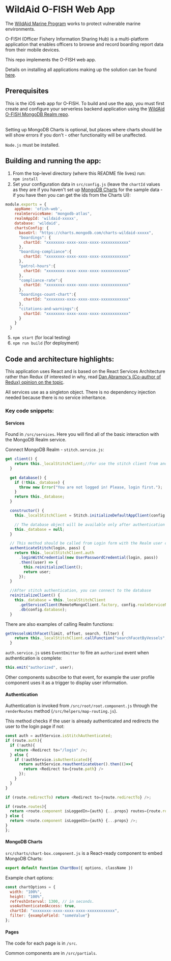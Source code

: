 # WildAid O-FISH Web App

The [WildAid Marine Program](https://marine.wildaid.org/) works to protect vulnerable marine environments.

O-FISH (Officer Fishery Information Sharing Hub) is a multi-platform application that enables officers to browse and record boarding report data from their mobile devices.

This repo implements the O-FISH web app.

Details on installing all applications making up the solution can be found [here](http://wildaid.github.io/).

## Prerequisites

This is the iOS web app for O-FISH. To build and use the app, you must first create and configure your serverless backend application using the [WildAid O-FISH MongoDB Realm repo](https://github.com/WildAid/o-fish-realm).<BR><BR>

Setting up MongoDB Charts is optional, but places where charts should be will show errors if you don't - other functionality will be unaffected.<BR>

`Node.js` must be installed.<BR>

## Building and running the app:

1. From the top-level directory (where this README file lives) run:<BR>
`npm install`
1. Set your configuration data in `src/config.js` (leave the `chartId` values as they are if you haven't set up [MongoDB Charts](https://www.mongodb.com/products/charts) for the sample data - if you have then you can get the ids from the Charts UI):
```js
module.exports = {
    appName: 'ofish-web',
    realmServiceName: "mongodb-atlas",
    realmAppId: 'wildaid-xxxxx',
    database: 'wildaid',
    chartsConfig: {
      baseUrl: "https://charts.mongodb.com/charts-wildaid-xxxxx",
      "boardings": {
        chartId: "xxxxxxxx-xxxx-xxxx-xxxx-xxxxxxxxxxxx"
      },
      "boarding-compliance":{
        chartId: "xxxxxxxx-xxxx-xxxx-xxxx-xxxxxxxxxxxx"
      },
      "patrol-hours":{
        chartId: "xxxxxxxx-xxxx-xxxx-xxxx-xxxxxxxxxxxx"
      },
      "compliance-rate":{
        chartId: "xxxxxxxx-xxxx-xxxx-xxxx-xxxxxxxxxxxx"
      },
      "boardings-count-chart":{
        chartId: "xxxxxxxx-xxxx-xxxx-xxxx-xxxxxxxxxxxx"
      },
      "citations-and-warnings":{
        chartId: "xxxxxxxx-xxxx-xxxx-xxxx-xxxxxxxxxxxx"
      }
    }
  }
```
5. `npm start` (for local testing)
1. `npm run build` (for deployment)


## Code and architecture highlights:

This application uses React and is based on the React Services Architecture rather than Redux (if interested in why, read [Dan Abramov's (Co-author of Redux) opinion on the topic](https://medium.com/@dan_abramov/you-might-not-need-redux-be46360cf367).

All services use as a singleton object. There is no dependency injection needed because there is no service inheritance.

### Key code snippets:

#### Services

Found in `/src/services`. Here you will find all of the basic interaction with the MongoDB Realm service.

Connect MongoDB Realm - `stitch.service.js`:

```js
get client() {
    return this._localStitchClient;//For use the stitch client from another services
  }

  get database() {
    if (!this._database) {
      throw new Error("You are not logged in! Please, login first.");
    }
    return this._database;
  }

  constructor() {
    this._localStitchClient = Stitch.initializeDefaultAppClient(config.realmAppId);

    // The database object will be available only after authentication
    this._database = null;
  }

  // This method should be called from Login form with the Realm user credentials:
  authenticateStitch(login, pass) {
    return this._localStitchClient.auth
      .loginWithCredential(new UserPasswordCredential(login, pass))
      .then((user) => {
        this.reinitializeClient();
        return user;
      });
  }

  //After stitch authentication, you can connect to the database
  reinitializeClient() {
    this._database = this._localStitchClient
      .getServiceClient(RemoteMongoClient.factory, config.realmServiceName)
      .db(config.database);
  }
```

There are also examples of calling Realm functions:

```js
getVesselsWithFacet(limit, offset, search, filter) {
    return this._localStitchClient.callFunction("searchFacetByVessels", [limit, offset, search, filter]);
  }
```

`auth.service.js` uses `EventEmitter` to fire an `authorized` event when authentication is complete:

```js
this.emit("authorized", user);
```

Other components subscribe to that event, for example the user profile component uses it as a trigger to display user information.


#### Authentication

Authentication is invoked from `/src/root/root.component.js` through the `renderRoutes` method (`/src/helpers/map-routing.js`).

This method checks if the user is already authenticated and redirects the user to the login page if not:

```js
const auth = authService.isStitchAuthenticated;
if (route.auth){
  if (!auth){
    return <Redirect to="/login" />;
  } else {
    if (!authService.isAuthenticated){
      return authService.reauthenticateUser().then(()=>{
        return <Redirect to={route.path} />
      });
    }
  }
}

if (route.redirectTo) return <Redirect to={route.redirectTo} />;

if (route.routes){
  return <route.component isLoggedIn={auth} {...props} routes={route.routes}/>;
} else {
  return <route.component isLoggedIn={auth} {...props} />;
}
};
```

#### MongoDB Charts

`src/charts/chart-box.component.js` is a React-ready component to embed MongoDB Charts:

```js
export default function ChartBox({ options, className })
```

Example chart options:

```js
const chartOptions = {
  width: "100%",
  height: "100%",
  refreshInterval: 1300, // in seconds.
  useAuthenticatedAccess: true,
  chartId: "xxxxxxxx-xxxx-xxxx-xxxx-xxxxxxxxxxxx",
  filter: {exampleField: "someValue"}
};
```

#### Pages

The code for each page is in `/src`.

Common components are in `/src/partials`.
